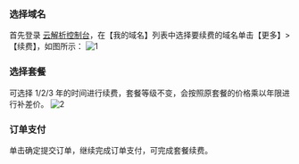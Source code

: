 ### 选择域名
首先登录 [云解析控制台](https://console.cloud.tencent.com/domain)，在【我的域名】列表中选择要续费的域名单击【更多】>【续费】，如图所示：
![1](//mc.qcloudimg.com/static/img/c336348dec57f51ec44c8df16f5604dd/image.png)
### 选择套餐
可选择 1/2/3 年的时间进行续费，套餐等级不变，会按照原套餐的价格乘以年限进行补差价。
![2](//mc.qcloudimg.com/static/img/40faf8db1bea5818511a40d099615903/image.png)
### 订单支付
单击确定提交订单，继续完成订单支付，可完成套餐续费。
